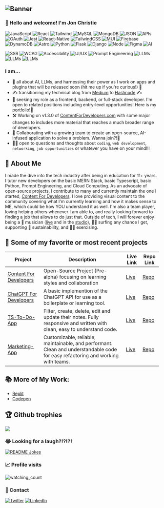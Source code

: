 ## ![Banner](http://placehold.it/980x120)
### 👋 Hello and welcome! I'm Jon Christie 
![JavaScript](https://img.shields.io/badge/JavaScript-grey?style=for-the-badge&logo=javascript)
![React](https://img.shields.io/badge/React-grey?style=for-the-badge&logo=react)
![Tailwind](https://img.shields.io/badge/Tailwind-grey?style=for-the-badge&logo=tailwind-css)
![MySQL](https://img.shields.io/badge/MySQL-grey?style=for-the-badge&logo=mysql)
![MongoDB](https://img.shields.io/badge/MongoDB-grey?style=for-the-badge&logo=mongodb)
![JSON](https://img.shields.io/badge/JSON-grey?style=for-the-badge&logo=json)
![APIs](https://img.shields.io/badge/APIs-grey?style=for-the-badge&logo=api)
![OAuth](https://img.shields.io/badge/OAuth-grey?style=for-the-badge&logo=oauth)
![Jest](https://img.shields.io/badge/Jest-grey?style=for-the-badge&logo=jest)
![React-Native](https://img.shields.io/badge/React--Native-grey?style=for-the-badge&logo=react)
![TailwindCSS](https://img.shields.io/badge/TailwindCSS-grey?style=for-the-badge&logo=tailwind-css)
![MUI](https://img.shields.io/badge/MUI-grey?style=for-the-badge&logo=mui)
![Firebase](https://img.shields.io/badge/Firebase-grey?style=for-the-badge&logo=firebase)
![DynamoDB](https://img.shields.io/badge/DynamoDB-grey?style=for-the-badge&logo=amazon-dynamodb)
![Astro](https://img.shields.io/badge/Astro-grey?style=for-the-badge&logo=astro)
![Python](https://img.shields.io/badge/Python-grey?style=for-the-badge&logo=python)
![Flask](https://img.shields.io/badge/Flask-grey?style=for-the-badge&logo=flask)
![Django](https://img.shields.io/badge/Django-grey?style=for-the-badge&logo=django)
![Node](https://img.shields.io/badge/Node-grey?style=for-the-badge&logo=node.js)
![Figma](https://img.shields.io/badge/Figma-grey?style=for-the-badge&logo=figma)
![AI](https://img.shields.io/badge/OpenAI-grey?style=for-the-badge&logo=openai)


![SSR](https://img.shields.io/badge/SSR-grey?style=for-the-badge&logo=ssr)
![WCAG](https://img.shields.io/badge/WCAG-grey?style=for-the-badge&logo=wcag)
![Accessibility](https://img.shields.io/badge/Accessibility-grey?style=for-the-badge&logo=accessibility)
![UI/UX](https://img.shields.io/badge/UI/UX-grey?style=for-the-badge&logo=ui-ux)
![Prompt Engineering](https://img.shields.io/badge/Prompt_Engineering-grey?style=for-the-badge&logo=prompt-engineering)
![LLMs](https://img.shields.io/badge/LLMs-grey?style=for-the-badge&logo=llms)
![LLMs](https://img.shields.io/badge/NLP-grey?style=for-the-badge&logo=nlp)
![LLMs](https://img.shields.io/badge/ML-grey?style=for-the-badge&logo=ML)


### I am...

- 🤖 all about AI, LLMs, and harnessing their power as I work on apps and plugins that will be released soon (hit me up if you're curious!) 🤖
- ✍️ transitioning my technical blog from [Medium](https://medium.com/@jcircle9) to [Hashnode](https://jonchristie.hashnode.dev/) ✍️
- 🔭 seeking my role as a frontend, backend, or full-stack developer. I'm open to related positions including entry-level opportunities! Here is my [portfolio](https://www.jonchristie.net)!🔭
- 🛠 Working on v1.3.0 of [ContentForDevelopers.com](https://www.contentfordevelopers.com) with some major changes to includes more material that reaches a much broader range of developers.
- 🤝 Collaborating with a growing team to create an open-source, AI-infused application to solve a problem. Wanna join?!🤝
- 🙋🏻 open to questions and thoughts about `coding`, `web development`, `networking`, `job opportunities` or whatever you have on your mind!!! 

## 💼 About Me

I made the dive into the tech industry after being in education for 11+ years. I tutor new developers on the basic MERN Stack, basic Typescript, basic Python, Prompt Engineering, and Cloud Computing. As an advocate of open-source projects, I contribute to many and currently maintain the one I started, [Content For Developers](https://github.com/mathcodes/contentfordevelopers). I love providing visual content to the community covering what I'm currently learning and how it makes sense to ME, which could be how YOU understand it as well. I'm also a team player, loving helping others whenever I am able to, and really looking forward to finding a job that allows to do just that. Outside of tech, I will forever enjoy being a 🎸 musician ([live](https://www.youtube.com/results?search_query=Baffle+%40+2nd+Wind+12.1.17) and in the [studio](https://soundcloud.com/jonchristie)), 🏄🏻 surfing any chance I get, supporting 🌱 sustainability,  and 🏃🏼 exercising.

## 🚀 Some of my favorite or most recent projects

| Project | Description | Live Link | Repo Link |
| --  | -- | -- | -- |
|[Content For Developers](https://www.contentfordevelopers.com/) | Open-Source Project (Pre-alpha) focusing on learning styles and collaboration | [Live](https://www.contentfordevelopers.com/) | [Repo](https://github.com/mathcodes/contentfordevelopers) |
|[ChatGPT For Developers](https://github.com/mathcodes/chatgpt-for-developers)|A basic implemention of the ChatGPT API for use as a boilerplate or learning tool.| [Live](LIVE_LINK) | [Repo](https://github.com/mathcodes/chatgpt-for-developers)|
|[TS-To-Do-App](https://github.com/mathcodes/typescript-tags-todo)| Filter, create, delete, edit and update their notes. Fully responsive and written with clean, easy to understand code.| [Live](LIVE_LINK) | [Repo](https://github.com/mathcodes/typescript-tags-todo)|
|[Marketing-App](https://marketing-app-demo.vercel.app/) | Customizable, reliable, maintainable, and performant. Clean and understandable code for easy refactoring and working with teams.| [Live](https://marketing-app-demo.vercel.app/) | [Repo](https://github.com/mathcodes/marketing-app-demo)| 

## 📚 More of My Work:
- [Replit](https://github.com/mathcodes/PythonReplitCodeAndLinks)
- [Codepen](https://replit.com/@fullstack11235)

## 🏆 Github trophies
<img src="https://github-profile-trophy.vercel.app/?username=mathcodes&theme=juicyfresh&no-bg=true" />

### 😂 Looking for a laugh?!?!?!

<a href="https://readme-jokes.vercel.app"><img align="center" src="https://readme-jokes.vercel.app/api" alt="README Jokes"></a>

### 📈 Profile visits

<img src="https://komarev.com/ghpvc/?username=mathcodes&color=brightgreen" alt="watching_count" />

### 📮 Contact

[![Twitter](https://img.shields.io/badge/Twitter-1DA1F2?style=for-the-badge&logo=twitter&logoColor=white)](https://twitter.com/jCircle9) 
[![LinkedIn](https://img.shields.io/badge/LinkedIn-0077B5?style=for-the-badge&logo=linkedin&logoColor=white)](https://www.linkedin.com/in/jonpchristie/)
